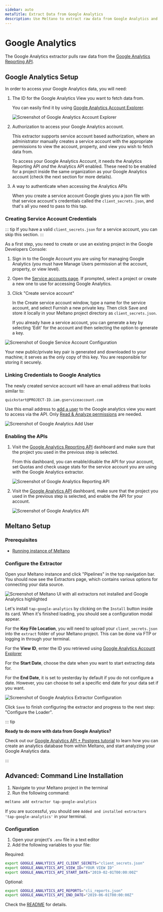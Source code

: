 ```yaml
---
sidebar: auto
metaTitle: Extract Data from Google Analytics
description: Use Meltano to extract raw data from Google Analytics and insert it into Postgres, Snowflake, and more.
---
```


# Google Analytics

The Google Analytics extractor pulls raw data from the [Google Analytics Reporting API](https://developers.google.com/analytics/devguides/reporting/core/v4/).

## Google Analytics Setup

In order to access your Google Analytics data, you will need:

1. The ID for the Google Analytics View you want to fetch data from.

   You can easily find it by using [Google Analytics Account Explorer](https://ga-dev-tools.appspot.com/account-explorer/).

   ![Screenshot of Google Analytics Account Explorer](/images/tap-google-analytics/01-ga-account-explorer.png)

2. Authorization to access your Google Analytics account.

   This extractor supports service account based authorization, where an administrator manually creates a service account with the appropriate permissions to view the account, property, and view you wish to fetch data from.

   To access your Google Analytics Account, it needs the Analytics Reporting API _and_ the Analytics API enabled. These need to be enabled for a project inside the same organization as your Google Analytics account (check the next section for more details).

3. A way to authenticate when accessing the Analytics APIs

   When you create a service account Google gives you a json file with that service account's credentials called the `client_secrets.json`, and that's all you need to pass to this tap.

### Creating Service Account Credentials

::: tip
If you have a valid `client_secrets.json` for a service account, you can skip this section.
:::

As a first step, you need to create or use an existing project in the Google Developers Console:

1. Sign in to the Google Account you are using for managing Google Analytics (you must have Manage Users permission at the account, property, or view level).

2. Open the [Service accounts page](https://console.developers.google.com/iam-admin/serviceaccounts). If prompted, select a project or create a new one to use for accessing Google Analytics.

3. Click "Create service account"

   In the Create service account window, type a name for the service account, and select Furnish a new private key. Then click Save and store it locally in your Meltano project directory as `client_secrets.json`.

   If you already have a service account, you can generate a key by selecting 'Edit' for the account and then selecting the option to generate a key.

![Screenshot of Google Service Account Configuration](/images/tap-google-analytics/02-ga-service-account-configuration.png)

Your new public/private key pair is generated and downloaded to your machine; it serves as the only copy of this key. You are responsible for storing it securely.

### Linking Credentials to Google Analytics

The newly created service account will have an email address that looks similar to:

```
quickstart@PROJECT-ID.iam.gserviceaccount.com
```

Use this email address to [add a user](https://support.google.com/analytics/answer/1009702) to the Google analytics view you want to access via the API. Only [Read & Analyze permissions](https://support.google.com/analytics/answer/2884495) are needed.

![Screenshot of Google Analytics Add User](/images/tap-google-analytics/03-ga-add-user.png)

### Enabling the APIs

1. Visit the [Google Analytics Reporting API](https://console.developers.google.com/apis/api/analyticsreporting.googleapis.com/overview) dashboard and make sure that the project you used in the previous step is selected.

   From this dashboard, you can enable/disable the API for your account, set Quotas and check usage stats for the service account you are using with the Google Analytics extractor.

   ![Screenshot of Google Analytics Reporting API](/images/tap-google-analytics/04-ga-reporting-api.png)

2. Visit the [Google Analytics API](https://console.developers.google.com/apis/api/analytics.googleapis.com/overview) dashboard, make sure that the project you used in the previous step is selected, and enable the API for your account.

   ![Screenshot of Google Analytics API](/images/tap-google-analytics/05-ga-api.png)

## Meltano Setup

### Prerequisites

- [Running instance of Meltano](/docs/getting-started.html)

### Configure the Extractor

Open your Meltano instance and click "Pipelines" in the top navigation bar. You should now see the Extractors page, which contains various options for connecting your data source.

![Screenshot of Meltano UI with all extractors not installed and Google Analytics highlighted](/images/google-analytics-tutorial/01-ga-extractor-selection.png)

Let's install `tap-google-analytics` by clicking on the `Install` button inside its card. When it's finished loading, you should see a configuration modal appear.

For the **Key File Location**, you will need to upload your `client_secrets.json` into the `extract` folder of your Meltano project. This can be done via FTP or logging in through your terminal.

For the **View ID**, enter the ID you retrieved using [Google Analytics Account Explorer](https://ga-dev-tools.appspot.com/account-explorer/)

For the **Start Date**, choose the date when you want to start extracting data for.

For the **End Date**, it is set to yesterday by default if you do not configure a date. However, you can choose to set a specific end date for your data set if you want.

![Screenshot of Google Analytics Extractor Configuration](/images/google-analytics-tutorial/02-ga-configuration.png)

Click `Save` to finish configuring the extractor and progress to the next step: "Configure the Loader".

::: tip

**Ready to do more with data from Google Analytics?**

Check out our [Google Analytics API + Postgres tutorial](/tutorials/google-analytics-with-postgres.html#select-a-data-model) to learn how you can create an analytics database from within Meltano, and start analyzing your Google Analytics data.

:::

## Advanced: Command Line Installation

1. Navigate to your Meltano project in the terminal
2. Run the following command:

```bash
meltano add extractor tap-google-analytics
```

If you are successful, you should see `Added and installed extractors 'tap-google-analytics'` in your terminal.

### Configuration

1. Open your project's `.env` file in a text editor
1. Add the following variables to your file:

Required:

```bash
export GOOGLE_ANALYTICS_API_CLIENT_SECRETS="client_secrets.json"
export GOOGLE_ANALYTICS_API_VIEW_ID="YOUR VIEW ID"
export GOOGLE_ANALYTICS_API_START_DATE="2019-02-01T00:00:00Z"
```

Optional:

```bash
export GOOGLE_ANALYTICS_API_REPORTS="cli_reports.json"
export GOOGLE_ANALYTICS_API_END_DATE="2019-06-01T00:00:00Z"
```

Check the [README](https://gitlab.com/meltano/tap-google-analytics#tap-google-analytics) for details.
